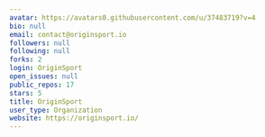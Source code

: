 ```yaml
---
avatar: https://avatars0.githubusercontent.com/u/37483719?v=4
bio: null
email: contact@originsport.io
followers: null
following: null
forks: 2
login: OriginSport
open_issues: null
public_repos: 17
stars: 5
title: OriginSport
user_type: Organization
website: https://originsport.io/
---
```

